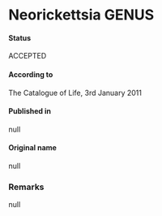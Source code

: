 Neorickettsia GENUS
=======

#### Status
ACCEPTED

#### According to
The Catalogue of Life, 3rd January 2011

#### Published in
null

#### Original name
null

### Remarks
null